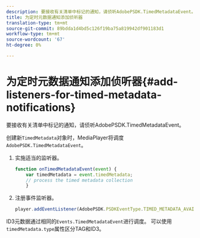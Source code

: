 ```yaml
---
description: 要接收有关清单中标记的通知，请侦听AdobePSDK.TimedMetadataEvent。
title: 为定时元数据通知添加侦听器
translation-type: tm+mt
source-git-commit: 89bdda1d4bd5c126f19ba75a819942df901183d1
workflow-type: tm+mt
source-wordcount: '67'
ht-degree: 0%

---
```



# 为定时元数据通知添加侦听器{#add-listeners-for-timed-metadata-notifications}

要接收有关清单中标记的通知，请侦听AdobePSDK.TimedMetadataEvent。

创建新`TimedMetadata`对象时，MediaPlayer将调度`AdobePSDK.TimedMetadataEvent`。

1. 实施适当的监听器。

   ```js
   function onTimedMetadataEvent(event) { 
       var timedMetadata = event.timedMetadata; 
       // process the timed metadata collection 
       } 
   ```

1. 注册事件监听器。

   ```js
   player.addEventListener(AdobePSDK.PSDKEventType.TIMED_METADATA_AVAILABLE, onTimedMetadataEvent);
   ```

ID3元数据通过相同的`Events.TimedMetadataEvent`进行调度。 可以使用`timedMetadata.type`属性区分TAG和ID3。

